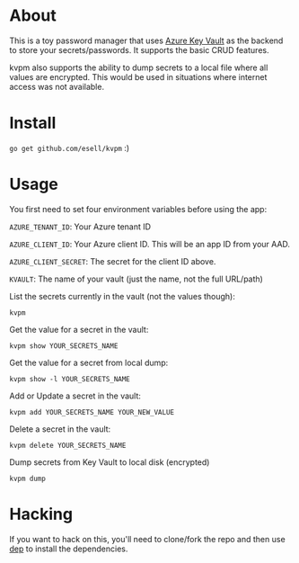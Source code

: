 # About

This is a toy password manager that uses [Azure Key Vault](https://docs.microsoft.com/en-us/azure/key-vault/) as the backend to store your secrets/passwords. It supports the basic CRUD features.

kvpm also supports the ability to dump secrets to a local file where all values are encrypted. This would be used in situations where internet access was not available.


# Install

`go get github.com/esell/kvpm` :)


# Usage

You first need to set four environment variables before using the app:


`AZURE_TENANT_ID`: Your Azure tenant ID

`AZURE_CLIENT_ID`: Your Azure client ID. This will be an app ID from your AAD.

`AZURE_CLIENT_SECRET`: The secret for the client ID above.

`KVAULT`: The name of your vault (just the name, not the full URL/path)


List the secrets currently in the vault (not the values though):
	
	kvpm


Get the value for a secret in the vault:

	kvpm show YOUR_SECRETS_NAME


Get the value for a secret from local dump:

	kvpm show -l YOUR_SECRETS_NAME


Add or Update a secret in the vault:

	kvpm add YOUR_SECRETS_NAME YOUR_NEW_VALUE


Delete a secret in the vault:

	kvpm delete YOUR_SECRETS_NAME


Dump secrets from Key Vault to local disk (encrypted)

	kvpm dump


# Hacking

If you want to hack on this, you'll need to clone/fork the repo and then use [dep](https://github.com/golang/dep) to install the dependencies.
